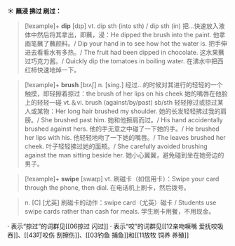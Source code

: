 ☀ <span class="category">**蘸浸 拂过 刷过：**</span>
>[!example]+ <span class="vocabulary">**dip**</span> [dɪp] 
> <span class="definition">vt. dip sth (into sth) / dip sth (in) 把…快速放入液体中然后将其拿出，即蘸，浸：</span>He dipped the brush into the paint. 他拿画笔蘸了蘸颜料。/ Dip your hand in to see how hot the water is. 把手伸进去看看水有多热。/ The fruit had been dipped in chocolate. 这水果蘸过巧克力酱。/ Quickly dip the tomatoes in boiling water. 在沸水中把西红柿快速地焯一下。

>[!example]+ <span class="vocabulary">**brush**</span> [brʌʃ] 
> <span class="definition">n. [sing.] 经过…的时候对其进行的轻轻的一个触摸，即轻擦着掠过：</span>the brush of her lips on his cheek 她的嘴唇在他脸上的轻轻一碰 <span class="definition">vt.＆vi. brush (against/by/past) sb/sth 轻轻擦过或掠过某人或某物：</span>Her long hair brushed my shoulder. 她的长发轻轻拂过我的肩膀。/ She brushed past him. 她和他擦肩而过。/ His hand accidentally brushed against hers. 他的手无意之中碰了一下她的手。/ He brushed her lips with his. 他轻轻地吻了一下她的嘴唇。/ The leaves brushed her cheek. 叶子轻轻拂过她的面颊。/ She carefully avoided brushing against the man sitting beside her. 她小心翼翼，避免碰到坐在她旁边的男子。
           
>[!example]+ <span class="vocabulary">**swipe**</span> [swaɪp]
> <span class="definition">vt. 刷磁卡（如信用卡）：</span>Swipe your card through the phone, then dial. 在电话机上刷卡，然后拨号。

> <span class="definition">n. [C] [尤英] 刷磁卡的动作：</span>swipe card（尤英）磁卡 / Students use swipe cards rather than cash for meals. 学生刷卡用餐，不用现金。

· 表示“掠过”的词群见[[06掠过 闪过]]
· 表示“咬”的词群见[[12亲吻噘嘴 爱抚咬吸吞]]、[[43叮咬伤 刮擦伤]]、[[03钓鱼 捕鱼]]和[[11放牧 饲养 养殖]]

